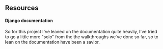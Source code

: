 


## Resources

#### Django documentation
So for this project I've leaned on the documentation quite heavliy, I've tried to go a little more "solo" from the the walkthroughs we've done so far, so to lean on the documentation have been a savior.

